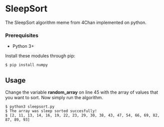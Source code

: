 # SleepSort

The SleepSort algorithm meme from 4Chan implemented on python.

### Prerequisites
* Python 3+

Install these modules through pip:

```
$ pip install numpy
```

## Usage

Change the variable **random_array** on line 45 with the array of values that you want to sort. Now simply run the algorithm.

```
$ python3 sleepsort.py 
$ The array was sleep sorted succesfully!
$ [2, 11, 13, 14, 16, 19, 22, 23, 29, 30, 38, 43, 47, 54, 66, 69, 82, 87, 89, 93]
```

